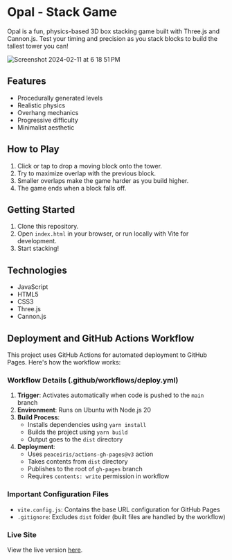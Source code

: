 <!-- @format -->

# Opal - Stack Game

Opal is a fun, physics-based 3D box stacking game built with Three.js and Cannon.js. Test your timing and precision as you stack blocks to build the tallest tower you can!

![Screenshot 2024-02-11 at 6 18 51 PM](https://github.com/IbkEhinmowo/StackGame/assets/142057631/a51898cb-a185-4e00-ac38-7483d1585587)

## Features

- Procedurally generated levels
- Realistic physics
- Overhang mechanics
- Progressive difficulty
- Minimalist aesthetic

## How to Play

1. Click or tap to drop a moving block onto the tower.
2. Try to maximize overlap with the previous block.
3. Smaller overlaps make the game harder as you build higher.
4. The game ends when a block falls off.

## Getting Started

1. Clone this repository.
2. Open `index.html` in your browser, or run locally with Vite for development.
3. Start stacking!

## Technologies

- JavaScript
- HTML5
- CSS3
- Three.js
- Cannon.js

## Deployment and GitHub Actions Workflow

This project uses GitHub Actions for automated deployment to GitHub Pages. Here's how the workflow works:

### Workflow Details (.github/workflows/deploy.yml)

1. **Trigger**: Activates automatically when code is pushed to the `main` branch
2. **Environment**: Runs on Ubuntu with Node.js 20
3. **Build Process**:
   - Installs dependencies using `yarn install`
   - Builds the project using `yarn build`
   - Output goes to the `dist` directory
4. **Deployment**:
   - Uses `peaceiris/actions-gh-pages@v3` action
   - Takes contents from `dist` directory
   - Publishes to the root of `gh-pages` branch
   - Requires `contents: write` permission in workflow

### Important Configuration Files

- `vite.config.js`: Contains the base URL configuration for GitHub Pages
- `.gitignore`: Excludes `dist` folder (built files are handled by the workflow)

### Live Site

View the live version [here](https://IbkEhinmowo.github.io/StackGame).
